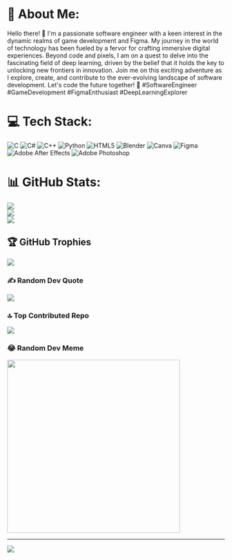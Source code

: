 # 💫 About Me:
Hello there! 👋 I'm a passionate software engineer with a keen interest in the dynamic realms of game development and Figma. My journey in the world of technology has been fueled by a fervor for crafting immersive digital experiences. Beyond code and pixels, I am on a quest to delve into the fascinating field of deep learning, driven by the belief that it holds the key to unlocking new frontiers in innovation. Join me on this exciting adventure as I explore, create, and contribute to the ever-evolving landscape of software development. Let's code the future together! 🚀 #SoftwareEngineer #GameDevelopment #FigmaEnthusiast #DeepLearningExplorer


# 💻 Tech Stack:
![C](https://img.shields.io/badge/c-%2300599C.svg?style=for-the-badge&logo=c&logoColor=white) ![C#](https://img.shields.io/badge/c%23-%23239120.svg?style=for-the-badge&logo=c-sharp&logoColor=white) ![C++](https://img.shields.io/badge/c++-%2300599C.svg?style=for-the-badge&logo=c%2B%2B&logoColor=white) ![Python](https://img.shields.io/badge/python-3670A0?style=for-the-badge&logo=python&logoColor=ffdd54) ![HTML5](https://img.shields.io/badge/html5-%23E34F26.svg?style=for-the-badge&logo=html5&logoColor=white) ![Blender](https://img.shields.io/badge/blender-%23F5792A.svg?style=for-the-badge&logo=blender&logoColor=white) ![Canva](https://img.shields.io/badge/Canva-%2300C4CC.svg?style=for-the-badge&logo=Canva&logoColor=white) ![Figma](https://img.shields.io/badge/figma-%23F24E1E.svg?style=for-the-badge&logo=figma&logoColor=white) ![Adobe After Effects](https://img.shields.io/badge/Adobe%20After%20Effects-9999FF.svg?style=for-the-badge&logo=Adobe%20After%20Effects&logoColor=white) ![Adobe Photoshop](https://img.shields.io/badge/adobe%20photoshop-%2331A8FF.svg?style=for-the-badge&logo=adobe%20photoshop&logoColor=white)
# 📊 GitHub Stats:
![](https://github-readme-stats.vercel.app/api?username=Areebanaeem123&theme=dark&hide_border=false&include_all_commits=false&count_private=false)<br/>
![](https://github-readme-streak-stats.herokuapp.com/?user=Areebanaeem123&theme=dark&hide_border=false)<br/>
![](https://github-readme-stats.vercel.app/api/top-langs/?username=Areebanaeem123&theme=dark&hide_border=false&include_all_commits=false&count_private=false&layout=compact)

## 🏆 GitHub Trophies
![](https://github-profile-trophy.vercel.app/?username=Areebanaeem123&theme=radical&no-frame=false&no-bg=true&margin-w=4)

### ✍️ Random Dev Quote
![](https://quotes-github-readme.vercel.app/api?type=horizontal&theme=radical)

### 🔝 Top Contributed Repo
![](https://github-contributor-stats.vercel.app/api?username=Areebanaeem123&limit=5&theme=dark&combine_all_yearly_contributions=true)

### 😂 Random Dev Meme
<img src='https://randommeme-five.vercel.app/' style="height: 400px;"/>

---
[![](https://visitcount.itsvg.in/api?id=Areebanaeem123&icon=0&color=0)](https://visitcount.itsvg.in)

<!-- Proudly created with GPRM ( https://gprm.itsvg.in ) -->
